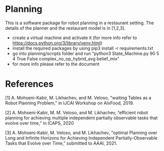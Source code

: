 # Planning

This is a software package for robot planning in a restaurant setting. The details of the planner and the restaurant model is in [1,2,3].

- create a virtual machine and activate it (for more info refer to https://docs.python.org/3/library/venv.html)
- install the required packages by using pip3 install -r requirements.txt
- go into planning/scripts folder and run "python3 State_Machine.py 90 5 4 True False complex_no_op_hybrid_avg belief_mix"
- for more info please refer to the document

# References
[1] A. Mohseni-Kabir, M. Likhachev, and M. Veloso, "waiting Tables as a Robot Planning Problem," in IJCAI Workshop on AIxFood, 2019.

[2] A. Mohseni-Kabir, M. M. Veloso, and M. Likhachev, “efficient robot planning for achieving multiple independent partially observable tasks that evolve over time,” in ICAPS, 2020

[3] A. Mohseni-Kabir, M. Veloso, and M. Likhachev, "optimal Planning over Long and Infinite Horizons for Achieving Independent Partially-Observable Tasks that Evolve over Time," submitted to AAAI, 2021.


